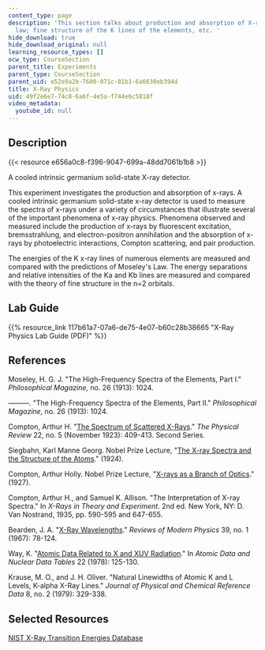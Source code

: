 ```yaml
---
content_type: page
description: 'This section talks about production and absorption of X-rays; Moseley''s
  law; fine structure of the K lines of the elements, etc. '
hide_download: true
hide_download_original: null
learning_resource_types: []
ocw_type: CourseSection
parent_title: Experiments
parent_type: CourseSection
parent_uid: e52e9a2b-7600-071c-81b1-6a6630eb394d
title: X-Ray Physics
uid: 49f2e6e7-74c8-6a6f-4e5a-f744e6c5818f
video_metadata:
  youtube_id: null
---
```


Description
-----------

{{< resource e656a0c8-f396-9047-699a-48dd7061b1b8 >}}

A cooled intrinsic germanium solid-state X-ray detector.

This experiment investigates the production and absorption of x-rays. A cooled intrinsic germanium solid-state x-ray detector is used to measure the spectra of x-rays under a variety of circumstances that illustrate several of the important phenomena of x-ray physics. Phenomena observed and measured include the production of x-rays by fluorescent excitation, bremsstrahlung, and electron-positron annihilation and the absorption of x-rays by photoelectric interactions, Compton scattering, and pair production.

The energies of the K x-ray lines of numerous elements are measured and compared with the predictions of Moseley's Law. The energy separations and relative intensities of the Ka and Kb lines are measured and compared with the theory of fine structure in the n=2 orbitals.

Lab Guide
---------

{{% resource_link 117b61a7-07a6-de75-4e07-b60c28b38665 "X-Ray Physics Lab Guide (PDF)" %}}

References
----------

Moseley, H. G. J. "The High-Frequency Spectra of the Elements, Part I." _Philosophical Magazine,_ no. 26 (1913): 1024.

———. "The High-Frequency Spectra of the Elements, Part II." _Philosophical Magazine,_ no. 26 (1913): 1024.

Compton, Arthur H. "[The Spectrum of Scattered X-Rays](https://journals.aps.org/pr/abstract/10.1103/PhysRev.22.409)." _The Physical Review_ 22, no. 5 (November 1923): 409-413. Second Series.

Siegbahn, Karl Manne Georg. Nobel Prize Lecture, "[The X-ray Spectra and the Structure of the Atoms](https://www.nobelprize.org/prizes/physics/1924/siegbahn/lecture/)." (1924).

Compton, Arthur Holly. Nobel Prize Lecture, "[X-rays as a Branch of Optics](https://www.nobelprize.org/prizes/physics/1927/compton/lecture/)." (1927).

Compton, Arthur H., and Samuel K. Allison. "The Interpretation of X-ray Spectra." In _X-Rays in Theory and Experiment._ 2nd ed. New York, NY: D. Van Nostrand, 1935, pp. 590-595 and 647-655.

Bearden, J. A. "[X-Ray Wavelengths](https://journals.aps.org/rmp/abstract/10.1103/RevModPhys.39.78)." _Reviews of Modern Physics_ 39, no. 1 (1967): 78-124.

Way, K. "[Atomic Data Related to X and XUV Radiation](https://www.sciencedirect.com/science/article/pii/0092640X78900128?via%3Dihub)." In _Atomic Data and Nuclear Data Tables_ 22 (1978): 125-130.

Krause, M. O., and J. H. Oliver. "Natural Linewidths of Atomic K and L Levels, K-alpha X-Ray Lines." _Journal of Physical and Chemical Reference Data_ 8, no. 2 (1979): 329-338.

Selected Resources
------------------

[NIST X-Ray Transition Energies Database](http://physics.nist.gov/PhysRefData/XrayTrans/index.html)